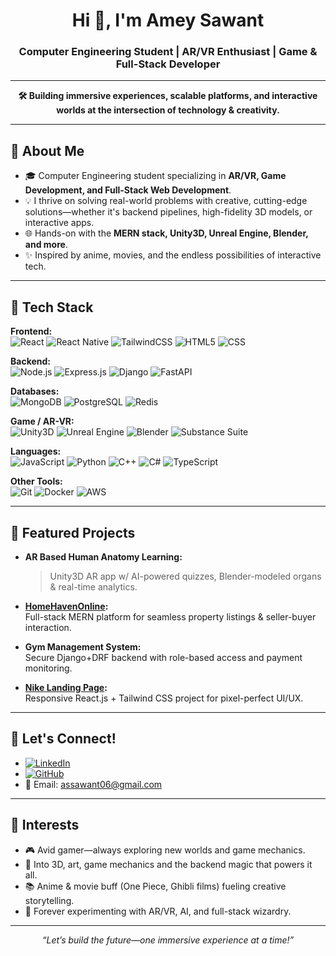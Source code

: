 <!-- GitHub Profile README -->

<h1 align="center">Hi 👋, I'm Amey Sawant</h1>
<h3 align="center">Computer Engineering Student | AR/VR Enthusiast | Game & Full-Stack Developer</h3>

---

<p align="center">
  <b>
    🛠️ Building immersive experiences, scalable platforms, and interactive worlds at the intersection of technology & creativity.
  </b>
</p>

---

## 🚀 About Me

- 🎓 Computer Engineering student specializing in **AR/VR, Game Development, and Full-Stack Web Development**.
- 💡 I thrive on solving real-world problems with creative, cutting-edge solutions—whether it's backend pipelines, high-fidelity 3D models, or interactive apps.
- 🌐 Hands-on with the **MERN stack, Unity3D, Unreal Engine, Blender, and more**.
- ✨ Inspired by anime, movies, and the endless possibilities of interactive tech.

---

## 🧰 Tech Stack

**Frontend:**  
![React](https://img.shields.io/badge/-React-61DAFB?logo=react&logoColor=black) 
![React Native](https://img.shields.io/badge/-React%20Native-61DAFB?logo=react&logoColor=black)
![TailwindCSS](https://img.shields.io/badge/-TailwindCSS-38B2AC?logo=tailwind-css)
![HTML5](https://img.shields.io/badge/-HTML5-E34F26?logo=html5&logoColor=white)
![CSS](https://img.shields.io/badge/-CSS3-1572B6?logo=css3&logoColor=white)

**Backend:**  
![Node.js](https://img.shields.io/badge/-Node.js-339933?logo=node.js&logoColor=white)
![Express.js](https://img.shields.io/badge/-Express.js-000000?logo=express&logoColor=white)
![Django](https://img.shields.io/badge/-Django-092E20?logo=django&logoColor=white)
![FastAPI](https://img.shields.io/badge/-FastAPI-009688?logo=fastapi&logoColor=white)

**Databases:**  
![MongoDB](https://img.shields.io/badge/-MongoDB-47A248?logo=mongodb&logoColor=white)
![PostgreSQL](https://img.shields.io/badge/-PostgreSQL-336791?logo=postgresql&logoColor=white)
![Redis](https://img.shields.io/badge/-Redis-DC382D?logo=redis&logoColor=white)

**Game / AR-VR:**  
![Unity3D](https://img.shields.io/badge/-Unity-222C37?logo=unity&logoColor=white)
![Unreal Engine](https://img.shields.io/badge/-Unreal%20Engine-313131?logo=unrealengine&logoColor=white)
![Blender](https://img.shields.io/badge/-Blender-F5792A?logo=blender&logoColor=white)
![Substance Suite](https://img.shields.io/badge/-Substance%20Painter-FF6A00?logo=adobe&logoColor=white)

**Languages:**  
![JavaScript](https://img.shields.io/badge/-JavaScript-F7DF1E?logo=javascript&logoColor=black)
![Python](https://img.shields.io/badge/-Python-3776AB?logo=python&logoColor=white)
![C++](https://img.shields.io/badge/-C++-00599C?logo=c%2b%2b&logoColor=white)
![C#](https://img.shields.io/badge/-C%23-239120?logo=c-sharp&logoColor=white)
![TypeScript](https://img.shields.io/badge/-TypeScript-3178C6?logo=typescript&logoColor=white)

**Other Tools:**  
![Git](https://img.shields.io/badge/-Git-F05032?logo=git&logoColor=white)
![Docker](https://img.shields.io/badge/-Docker-2496ED?logo=docker&logoColor=white)
![AWS](https://img.shields.io/badge/-AWS-232F3E?logo=amazon-aws&logoColor=white)

---

## 🌟 Featured Projects

- **AR Based Human Anatomy Learning:**
  > Unity3D AR app w/ AI-powered quizzes, Blender-modeled organs & real-time analytics.

- **[HomeHavenOnline](https://github.com/amey1355/HomeHavenOnline):**  
  Full-stack MERN platform for seamless property listings & seller-buyer interaction.

- **Gym Management System:**  
  Secure Django+DRF backend with role-based access and payment monitoring.

- **[Nike Landing Page](https://github.com/amey1355/nike-landing-page):**  
  Responsive React.js + Tailwind CSS project for pixel-perfect UI/UX.

---

## 💬 Let's Connect!

- [![LinkedIn](https://img.shields.io/badge/-LinkedIn-0077B5?logo=linkedin&logoColor=white)](https://linkedin.com/in/ameysawant1355)
- [![GitHub](https://img.shields.io/badge/-GitHub-181717?logo=github&logoColor=white)](https://github.com/amey1355)
- 📧 Email: [assawant06@gmail.com](mailto:assawant06@gmail.com)

---

## 🎲 Interests

- 🎮 Avid gamer—always exploring new worlds and game mechanics.
- 🎨 Into 3D, art, game mechanics and the backend magic that powers it all.
- 📚 Anime & movie buff (One Piece, Ghibli films) fueling creative storytelling.
- 🚀 Forever experimenting with AR/VR, AI, and full-stack wizardry.

---

<p align="center">
  <i>“Let’s build the future—one immersive experience at a time!”</i>
</p>
